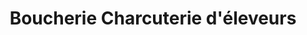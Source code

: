 ---
title: "Boucherie Charcuterie d'éleveurs"
url: /vichy/boucherie-charcuterie-deleveurs/
shop: boucherie
---